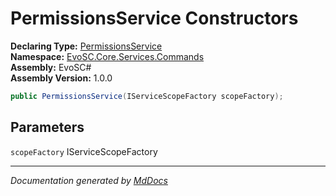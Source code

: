 ﻿<!--  
  <auto-generated>   
    The contents of this file were generated by a tool.  
    Changes to this file may be list if the file is regenerated  
  </auto-generated>   
-->

# PermissionsService Constructors

**Declaring Type:** [PermissionsService](../index.md)  
**Namespace:** [EvoSC.Core.Services.Commands](../../index.md)  
**Assembly:** EvoSC\#  
**Assembly Version:** 1.0.0

```csharp
public PermissionsService(IServiceScopeFactory scopeFactory);
```

## Parameters

`scopeFactory`  IServiceScopeFactory

___

*Documentation generated by [MdDocs](https://github.com/ap0llo/mddocs)*
